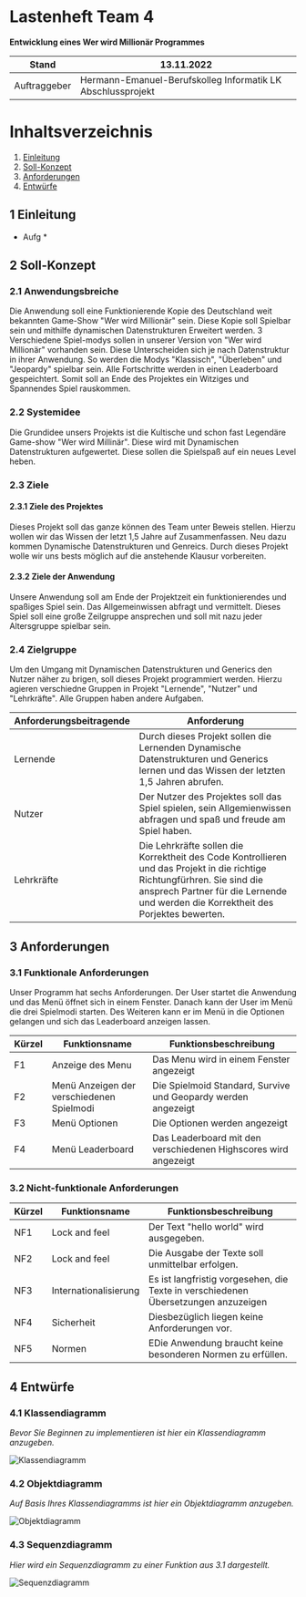 # Lastenheft Team 4

**Entwicklung eines Wer wird Millionär Programmes**

| Stand        | 13.11.2022                                                  |
|--------------|-------------------------------------------------------------|
| Auftraggeber | Hermann-Emanuel-Berufskolleg Informatik LK Abschlussprojekt |

# Inhaltsverzeichnis
1. [Einleitung](#1-einleitung)
2. [Soll-Konzept](#2-soll-konzept)
3. [Anforderungen](#3-anforderungen)
4. [Entwürfe](#4-entwrfe)


## 1 Einleitung
* Aufg *



## 2 Soll-Konzept

### 2.1 Anwendungsbreiche

Die Anwendung soll eine Funktionierende Kopie des Deutschland weit bekannten Game-Show "Wer wird Millionär" sein.
Diese Kopie soll Spielbar sein und mithilfe dynamischen Datenstrukturen Erweitert werden. 3 Verschiedene Spiel-modys 
sollen in unserer Version von "Wer wird Millionär" vorhanden sein. Diese Unterscheiden sich je nach Datenstruktur in 
ihrer Anwendung. So werden die Modys "Klassisch", "Überleben" und "Jeopardy" spielbar sein. Alle Fortschritte werden
in einen Leaderboard gespeichtert. Somit soll an Ende des Projektes ein Witziges und Spannendes Spiel rauskommen. 
### 2.2 Systemidee

Die Grundidee unsers Projekts ist die Kultische und schon fast Legendäre Game-show "Wer wird Millinär". Diese wird mit 
Dynamischen Datenstrukturen aufgewertet. Diese sollen die Spielspaß auf ein neues Level heben. 
### 2.3 Ziele

#### 2.3.1 Ziele des  Projektes
Dieses Projekt soll das ganze können des Team unter Beweis stellen. Hierzu wollen wir das Wissen der letzt 1,5 Jahre auf 
Zusammenfassen. Neu dazu kommen Dynamische Datenstrukturen und Genreics. Durch dieses Projekt wolle wir uns bests möglich 
auf die anstehende Klausur vorbereiten. 

#### 2.3.2 Ziele der Anwendung 
Unsere Anwendung soll am Ende der Projektzeit ein funktionierendes und spaßiges Spiel sein. Das Allgemeinwissen abfragt 
und vermittelt. Dieses Spiel soll eine große Zeilgruppe ansprechen und soll mit nazu jeder Altersgruppe spielbar sein. 


### 2.4 Zielgruppe
 Um den Umgang mit Dynamischen Datenstrukturen und Generics den Nutzer näher zu brigen, soll dieses Projekt programmiert 
werden. Hierzu agieren verschiedne Gruppen in Projekt "Lernende", "Nutzer" und "Lehrkräfte". Alle Gruppen haben andere
Aufgaben.

| **Anforderungsbeitragende** | **Anforderung**                                                                                                                                                                                                  |
|-----------------------------|------------------------------------------------------------------------------------------------------------------------------------------------------------------------------------------------------------------|
| Lernende                    | Durch dieses Projekt sollen die Lernenden Dynamische Datenstrukturen und Generics lernen und das Wissen der letzten 1,5 Jahren abrufen.                                                                          |
| Nutzer                      | Der Nutzer des Projektes soll das Spiel spielen, sein Allgemienwissen abfragen und spaß und freude am Spiel haben.                                                                                               |
| Lehrkräfte                  | Die Lehrkräfte sollen die Korrektheit des Code Kontrollieren und das Projekt in die richtige Richtungfürhren. Sie sind die ansprech Partner für die Lernende und werden die Korrektheit des Porjektes bewerten.  |

## 3 Anforderungen

### 3.1 Funktionale Anforderungen

Unser Programm hat sechs Anforderungen. Der User startet die Anwendung und das Menü öffnet sich in einem Fenster.
Danach kann der User im Menü die drei Spielmodi starten. Des Weiteren kann er im Menü in die Optionen gelangen und 
sich das Leaderboard anzeigen lassen.

| Kürzel | Funktionsname                            | Funktionsbeschreibung                                           |
|--------|------------------------------------------|-----------------------------------------------------------------|
| F1     | Anzeige des Menu                         | Das Menu wird in einem Fenster angezeigt                        |
| F2     | Menü Anzeigen der verschiedenen Spielmodi | Die Spielmoid Standard, Survive und Geopardy werden angezeigt   |
| F3     | Menü Optionen                            | Die Optionen werden angezeigt                                   |
| F4     | Menü Leaderboard                         | Das Leaderboard mit den verschiedenen Highscores wird angezeigt |


### 3.2 Nicht-funktionale Anforderungen

| Kürzel | Funktionsname         | Funktionsbeschreibung                                                              |
|--------|-----------------------|------------------------------------------------------------------------------------|
| NF1    | Lock and feel         | Der Text "hello world" wird ausgegeben.                                            |
| NF2    | Lock and feel         | Die Ausgabe der Texte soll unmittelbar erfolgen.                                   |
| NF3    | Internationalisierung | Es ist langfristig vorgesehen, die Texte in verschiedenen Übersetzungen anzuzeigen |
| NF4    | Sicherheit            | Diesbezüglich liegen keine Anforderungen vor.                                      |
| NF5    | Normen                | EDie Anwendung braucht keine besonderen Normen zu erfüllen.                        |

## 4 Entwürfe

### 4.1 Klassendiagramm
*Bevor Sie Beginnen zu implementieren ist hier ein Klassendiagramm anzugeben.*

![Klassendiagramm](https://www.plantuml.com/plantuml/proxy?cache=no&src=https://raw.githubusercontent.com/HEBK-BGM/dynamische-Datenstrukturen-Team-4/master/doku/lastenheft/Diagramme/Klassendiagramm.puml)

### 4.2 Objektdiagramm
*Auf Basis Ihres Klassendiagramms ist hier ein Objektdiagramm anzugeben.*

![Objektdiagramm](https://www.plantuml.com/plantuml/proxy?cache=no&src=https://raw.githubusercontent.com/HEBK-BGM/dynamische-Datenstrukturen-Team-4/master/doku/lastenheft/Diagramme/Objektdiagramm.puml)

### 4.3 Sequenzdiagramm
*Hier wird ein Sequenzdiagramm zu einer Funktion aus 3.1 dargestellt.*

![Sequenzdiagramm](https://www.plantuml.com/plantuml/proxy?cache=no&src=https://raw.githubusercontent.com/HEBK-BGM/dynamische-Datenstrukturen-Team-4/master/doku/lastenheft/Diagramme/Sequenzdiagramm.puml)
